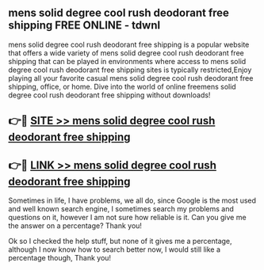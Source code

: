 ## mens solid degree cool rush deodorant free shipping FREE ONLINE - tdwnl

mens solid degree cool rush deodorant free shipping is a popular website that offers a wide variety of mens solid degree cool rush deodorant free shipping that can be played in environments where access to mens solid degree cool rush deodorant free shipping sites is typically restricted,Enjoy playing all your favorite casual mens solid degree cool rush deodorant free shipping, office, or home. Dive into the world of online freemens solid degree cool rush deodorant free shipping without downloads!

## 👉🔴 [SITE >> mens solid degree cool rush deodorant free shipping](http://news.freeplayer.one?title=mens_solid_degree_cool_rush_deodorant_free_shipping&ref=FRRE)

## 👉🔴 [LINK >> mens solid degree cool rush deodorant free shipping](http://news.freeplayer.one?title=mens_solid_degree_cool_rush_deodorant_free_shipping&ref=FREE)

Sometimes in life, I have problems, we all do, since Google is the most used and well known search engine, I sometimes search my problems and questions on it, however I am not sure how reliable is it. Can you give me the answer on a percentage? Thank you!

Ok so I checked the help stuff, but none of it gives me a percentage, although I now know how to search better now, I would still like a percentage though, Thank you!